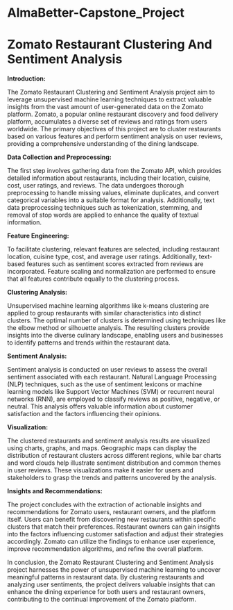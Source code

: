 # AlmaBetter-Capstone_Project

# Zomato Restaurant Clustering And Sentiment Analysis

**Introduction:**

The Zomato Restaurant Clustering and Sentiment Analysis project aim to leverage unsupervised machine learning techniques to extract valuable insights from the vast amount of user-generated data on the Zomato platform. Zomato, a popular online restaurant discovery and food delivery platform, accumulates a diverse set of reviews and ratings from users worldwide. The primary objectives of this project are to cluster restaurants based on various features and perform sentiment analysis on user reviews, providing a comprehensive understanding of the dining landscape.

**Data Collection and Preprocessing:**

The first step involves gathering data from the Zomato API, which provides detailed information about restaurants, including their location, cuisine, cost, user ratings, and reviews. The data undergoes thorough preprocessing to handle missing values, eliminate duplicates, and convert categorical variables into a suitable format for analysis. Additionally, text data preprocessing techniques such as tokenization, stemming, and removal of stop words are applied to enhance the quality of textual information.

**Feature Engineering:**

To facilitate clustering, relevant features are selected, including restaurant location, cuisine type, cost, and average user ratings. Additionally, text-based features such as sentiment scores extracted from reviews are incorporated. Feature scaling and normalization are performed to ensure that all features contribute equally to the clustering process.

**Clustering Analysis:**

Unsupervised machine learning algorithms like k-means clustering are applied to group restaurants with similar characteristics into distinct clusters. The optimal number of clusters is determined using techniques like the elbow method or silhouette analysis. The resulting clusters provide insights into the diverse culinary landscape, enabling users and businesses to identify patterns and trends within the restaurant data.

**Sentiment Analysis:**

Sentiment analysis is conducted on user reviews to assess the overall sentiment associated with each restaurant. Natural Language Processing (NLP) techniques, such as the use of sentiment lexicons or machine learning models like Support Vector Machines (SVM) or recurrent neural networks (RNN), are employed to classify reviews as positive, negative, or neutral. This analysis offers valuable information about customer satisfaction and the factors influencing their opinions.

**Visualization:**

The clustered restaurants and sentiment analysis results are visualized using charts, graphs, and maps. Geographic maps can display the distribution of restaurant clusters across different regions, while bar charts and word clouds help illustrate sentiment distribution and common themes in user reviews. These visualizations make it easier for users and stakeholders to grasp the trends and patterns uncovered by the analysis.

**Insights and Recommendations:**

The project concludes with the extraction of actionable insights and recommendations for Zomato users, restaurant owners, and the platform itself. Users can benefit from discovering new restaurants within specific clusters that match their preferences. Restaurant owners can gain insights into the factors influencing customer satisfaction and adjust their strategies accordingly. Zomato can utilize the findings to enhance user experience, improve recommendation algorithms, and refine the overall platform.

In conclusion, the Zomato Restaurant Clustering and Sentiment Analysis project harnesses the power of unsupervised machine learning to uncover meaningful patterns in restaurant data. By clustering restaurants and analyzing user sentiments, the project delivers valuable insights that can enhance the dining experience for both users and restaurant owners, contributing to the continual improvement of the Zomato platform.

